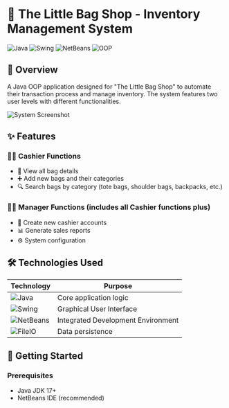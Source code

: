 # 👜 The Little Bag Shop - Inventory Management System

![Java](https://img.shields.io/badge/Java-17-blue?logo=java)
![Swing](https://img.shields.io/badge/GUI-Java%20Swing-orange)
![NetBeans](https://img.shields.io/badge/IDE-NetBeans%2018-red)
![OOP](https://img.shields.io/badge/Paradigm-OOP-brightgreen)

## 🌟 Overview
A Java OOP application designed for "The Little Bag Shop" to automate their transaction process and manage inventory. The system features two user levels with different functionalities.

![System Screenshot](https://via.placeholder.com/800x400?text=The+Little+Bag+Shop+Inventory+System)

## ✨ Features

### 👩‍💼 Cashier Functions
- 👀 View all bag details
- ➕ Add new bags and their categories
- 🔍 Search bags by category (tote bags, shoulder bags, backpacks, etc.)

### 👨‍💼 Manager Functions (includes all Cashier functions plus)
- 👥 Create new cashier accounts
- 📊 Generate sales reports
- ⚙️ System configuration

## 🛠️ Technologies Used
| Technology | Purpose |
|------------|---------|
| ![Java](https://img.shields.io/badge/-Java-007396?logo=java&logoColor=white) | Core application logic |
| ![Swing](https://img.shields.io/badge/-Swing-4EAA25) | Graphical User Interface |
| ![NetBeans](https://img.shields.io/badge/-NetBeans-1B6AC6) | Integrated Development Environment |
| ![FileIO](https://img.shields.io/badge/-File%20IO-4285F4) | Data persistence |

## 🚀 Getting Started

### Prerequisites
- Java JDK 17+
- NetBeans IDE (recommended)

